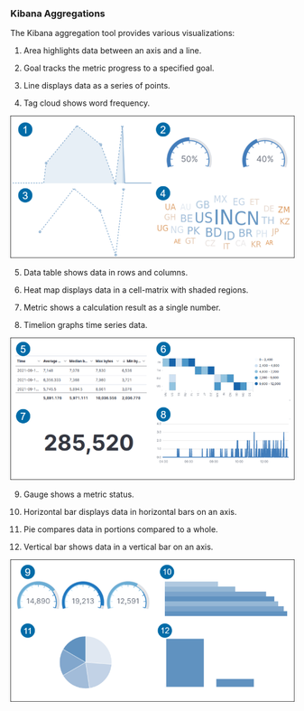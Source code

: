 ### Kibana Aggregations

The Kibana aggregation tool provides various visualizations:

1. Area highlights data between an axis and a line.

2. Goal tracks the metric progress to a specified goal.

3. Line displays data as a series of points.

4. Tag cloud shows word frequency.

![area-line-text-cloud-and-gauge-graphs](images/kibana-search/area-line-text-cloud-and-gauge-graphs.png)

5. Data table shows data in rows and columns.

6. Heat map displays data in a cell-matrix with shaded regions.

7. Metric shows a calculation result as a single number.

8. Timelion graphs time series data.

![data-table-heat-map-metric-timelion](images/kibana-search/data-table-heat-map-metric-timelion.png)

9. Gauge shows a metric status.

10. Horizontal bar displays data in horizontal bars on an axis.

11. Pie compares data in portions compared to a whole.

12. Vertical bar shows data in a vertical bar on an axis.

![gauge-horizontal-bar-pie-vertical-bar](images/kibana-search/gauge-horizontal-bar-pie-vertical-bar.png)

